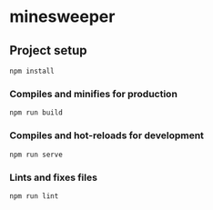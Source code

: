 # minesweeper

## Project setup
```
npm install
```

### Compiles and minifies for production
```
npm run build
```

### Compiles and hot-reloads for development
```
npm run serve
```

### Lints and fixes files
```
npm run lint
```
